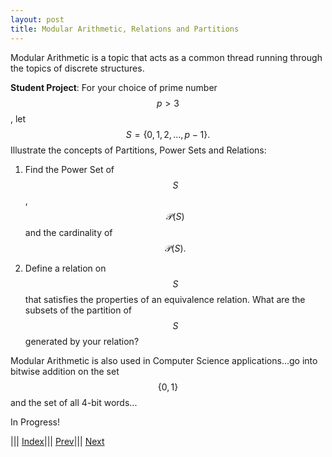 ```yaml
---
layout: post
title: Modular Arithmetic, Relations and Partitions
---
```



Modular Arithmetic is a topic that acts as a common thread running through the topics of discrete structures.  

**Student Project**:  For your choice of prime number $$p > 3$$, let $$S = \{ 0, 1, 2, \ldots, p-1\}.$$  Illustrate the concepts of Partitions, Power Sets and Relations:

1. Find the Power Set of $$S$$, $$\mathcal{P}(S)$$ and the cardinality of $$\mathcal{P}(S).$$

2. Define a relation on $$S$$ that satisfies the properties of an equivalence relation.  What are the subsets of the partition of $$S$$ generated by 
your relation?


Modular Arithmetic is also used in Computer Science applications...go into bitwise addition on the set $$\{0, 1\}$$ and the set of all 4-bit words...

In Progress!


||| [Index](../../../../)|||  [Prev](../relations)|||  [Next](../../../functions)
